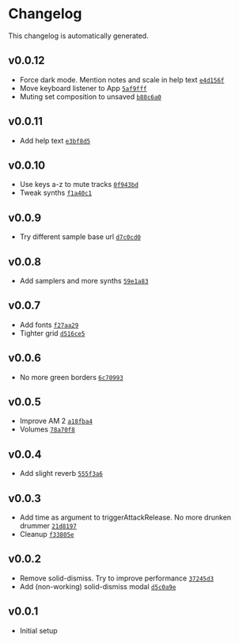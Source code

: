 # Changelog

This changelog is automatically generated.

## v0.0.12

- Force dark mode. Mention notes and scale in help text [`e4d156f`](../../commit/e4d156f77d18e3115165f4e26187be29cb363ade)
- Move keyboard listener to App [`5af9fff`](../../commit/5af9fffc13fad85296df7d49605a62306b552e0e)
- Muting set composition to unsaved [`b88c6a0`](../../commit/b88c6a0cc807af3c296e176c6d1ae387266863ee)

## v0.0.11

- Add help text [`e3bf8d5`](../../commit/e3bf8d58e8ad1166b0d3d479167180df9ca90050)

## v0.0.10

- Use keys a-z to mute tracks [`0f943bd`](../../commit/0f943bda6773c11f133db6b146275cde9033b791)
- Tweak synths [`f1a40c1`](../../commit/f1a40c1328579cfdc3b03752e603c1f358cc8c9c)

## v0.0.9

- Try different sample base url [`d7c0cd0`](../../commit/d7c0cd00a4bbbe0b6bc0cd88527266df3c76b5c4)

## v0.0.8

- Add samplers and more synths [`59e1a83`](../../commit/59e1a83fddad57b593aee4fc3627fcd98acf652c)

## v0.0.7

- Add fonts [`f27aa29`](../../commit/f27aa29798ff067cc643018f039f115a3d5f61b6)
- Tighter grid [`d516ce5`](../../commit/d516ce5164201988cdf06f28177cbd207233fcc6)

## v0.0.6

- No more green borders [`6c70993`](../../commit/6c70993bf178261c64ab2450b84d8ac18db0d97c)

## v0.0.5

- Improve AM 2 [`a18fba4`](../../commit/a18fba4fa6759f4ffa0abbf71f584119fc953564)
- Volumes [`78a70f8`](../../commit/78a70f8e23ff71a065a43bc1102ec8d9a565fcde)

## v0.0.4

- Add slight reverb [`555f3a6`](../../commit/555f3a6d5770db1215ebb956f4f3961b5d02c211)

## v0.0.3

- Add time as argument to triggerAttackRelease. No more drunken drummer [`21d8197`](../../commit/21d8197b7ea9696f81a85c3e75da1b0b3a3b50f6)
- Cleanup [`f33805e`](../../commit/f33805e3cc8d147b6e055b7c9bd45d212efcc5c1)

## v0.0.2

- Remove solid-dismiss. Try to improve performance [`37245d3`](../../commit/37245d3e1a48a122822bc508ec484ddca1aceb92)
- Add (non-working) solid-dismiss modal [`d5c0a9e`](../../commit/d5c0a9eae4e3611d1c55da3087fe424f19bed42c)

## v0.0.1

- Initial setup
